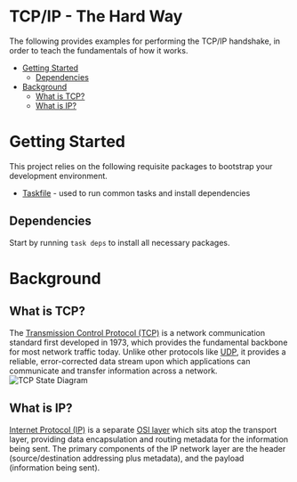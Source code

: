 # TCP/IP - The Hard Way <!-- omit in toc -->
The following provides examples for performing the TCP/IP handshake, in order to teach the fundamentals of how it works.

- [Getting Started](#getting-started)
  - [Dependencies](#dependencies)
- [Background](#background)
  - [What is TCP?](#what-is-tcp)
  - [What is IP?](#what-is-ip)
# Getting Started
This project relies on the following requisite packages to bootstrap your development environment.
- [Taskfile](https://taskfile.dev) - used to run common tasks and install dependencies

## Dependencies
Start by running `task deps` to install all necessary packages.


# Background
## What is TCP?
The [Transmission Control Protocol (TCP)](https://en.wikipedia.org/wiki/Transmission_Control_Protocol) is a network communication standard first developed in 1973, which provides the fundamental backbone for most network traffic today. Unlike other protocols like [UDP](https://en.wikipedia.org/wiki/User_Datagram_Protocol), it provides a reliable, error-corrected data stream upon which applications can communicate and transfer information across a network.
![TCP State Diagram](https://upload.wikimedia.org/wikipedia/commons/thumb/f/f6/Tcp_state_diagram_fixed_new.svg/1920px-Tcp_state_diagram_fixed_new.svg.png)
## What is IP?
[Internet Protocol (IP)](https://en.wikipedia.org/wiki/Internet_Protocol) is a separate [OSI layer](https://en.wikipedia.org/wiki/OSI_model) which sits atop the transport layer, providing data encapsulation and routing metadata for the information being sent. The primary components of the IP network layer are the header (source/destination addressing plus metadata), and the payload (information being sent).
